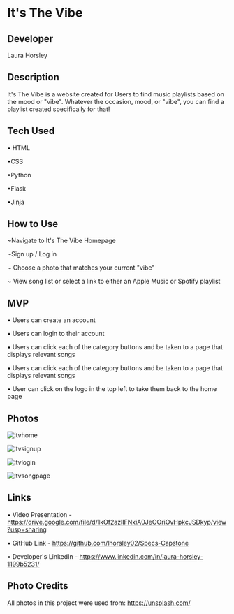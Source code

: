 # It's The Vibe

## Developer
Laura Horsley

## Description
It's The Vibe is a website created for Users to find music playlists based on the mood or "vibe".
Whatever the occasion, mood, or "vibe", you can find a playlist created specifically for that!

## Tech Used
• HTML

•CSS

•Python

•Flask

•Jinja


## How to Use
~Navigate to It's The Vibe Homepage

~Sign up / Log in

~ Choose a photo that matches your current "vibe"

~ View song list or select a link to either an Apple Music or Spotify playlist


## MVP
• Users can create an account

• Users can login to their account

• Users can click each of the category buttons and be taken to a page that displays relevant songs

• Users can click each of the category buttons and be taken to a page that displays relevant songs

• User can click on the logo in the top left to take them back to the home page


## Photos

![itvhome](https://user-images.githubusercontent.com/99216496/170347090-59db8216-24bb-4c36-843a-b7326f4918d8.png)


![itvsignup](https://user-images.githubusercontent.com/99216496/170347139-4bdb9df8-0773-4256-b050-b18c79d36c45.png)


![itvlogin](https://user-images.githubusercontent.com/99216496/170347154-9ab7544d-95ab-4e52-99a2-3d4defe6e4b1.png)


![itvsongpage](https://user-images.githubusercontent.com/99216496/170347174-d095654c-fb9e-4763-b483-5832740ed029.png)





## Links
• Video Presentation - https://drive.google.com/file/d/1kOf2azlIFNxiA0JeOOriOvHpkcJSDkyp/view?usp=sharing

• GitHub Link - https://github.com/lhorsley02/Specs-Capstone

• Developer's LinkedIn - https://www.linkedin.com/in/laura-horsley-1199b5231/

## Photo Credits
All photos in this project were used from: https://unsplash.com/
